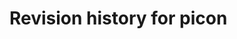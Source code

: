 # Revision history for picon

<!-- ## 0.1.0.0  -- YYYY-mm-dd

* First version. Released on an unsuspecting world. -->
